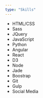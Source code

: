 ```yaml
---
type: "Skills"
---
```


* HTML/CSS
* Sass
* JQuery
* JavaScript
* Python
* Angular
* React
* D3
* Node
* Jade
* Boostrap
* Git
* Gulp
* Social Media


